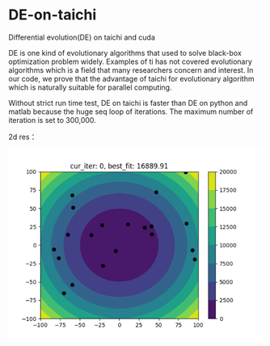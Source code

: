 # DE-on-taichi
Differential evolution(DE) on taichi and cuda

DE is one kind of evolutionary algorithms that used to solve black-box optimization problem widely.
Examples of ti has not covered evolutionary algorithms which is a field that many researchers concern and interest.
In our code, we prove that the advantage of taichi for evolutionary algorithm which is naturally suitable for parallel computing.

Without strict run time test, DE on taichi is faster than DE on python and matlab because the huge seq loop of iterations. The maximum number of iteration is set to 300,000.

2d res：

![res](https://github.com/Nanase-Nishino/DE-on-taichi/blob/84ea90821d4abf2a8aaa7e030a0a1a39533ee2a7/res.gif)

